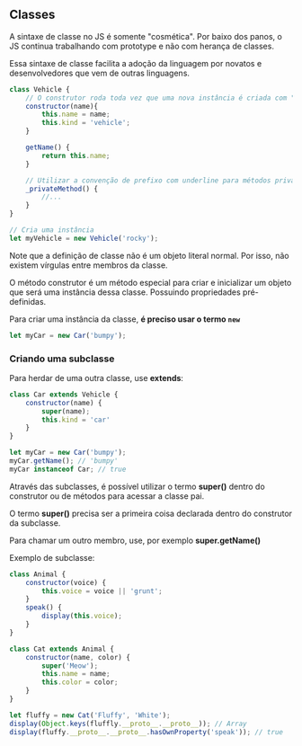 ## Classes
A sintaxe de classe no JS é somente "cosmética". Por baixo dos panos, o JS continua trabalhando com prototype e não com herança de classes.

Essa sintaxe de classe facilita a adoção da linguagem por novatos e desenvolvedores que vem de outras linguagens.

```js
class Vehicle {
  	// O construtor roda toda vez que uma nova instância é criada com "new"
	constructor(name){
		this.name = name;
		this.kind = 'vehicle';
	}

	getName() {
		return this.name;
	}

	// Utilizar a convenção de prefixo com underline para métodos privados
	_privateMethod() {
		//...
	}
}

// Cria uma instância
let myVehicle = new Vehicle('rocky');
```

Note que a definição de classe não é um objeto literal normal. Por isso, não existem vírgulas entre membros da classe.

O método construtor é um método especial para criar e inicializar um objeto que será uma instância dessa classe. Possuindo propriedades pré-definidas.

Para criar uma instância da classe, **é preciso usar o termo `new`**

 ```js
let myCar = new Car('bumpy');
```


### Criando uma subclasse
Para herdar de uma outra classe, use **extends**:

```js
class Car extends Vehicle {
	constructor(name) {
  		super(name);
  		this.kind = 'car'
	}
}

let myCar = new Car('bumpy');
myCar.getName(); // 'bumpy'
myCar instanceof Car; // true
```

Através das subclasses, é possível utilizar o termo **super()** dentro do construtor ou de métodos para acessar a classe pai.

O termo **super()** precisa ser a primeira coisa declarada dentro do construtor da subclasse.

Para chamar um outro membro, use, por exemplo **super.getName()**

Exemplo de subclasse:
```js
class Animal {
	constructor(voice) {
		this.voice = voice || 'grunt';
	}
	speak() {
		display(this.voice);
	}
}

class Cat extends Animal {
	constructor(name, color) {
		super('Meow');
		this.name = name;
		this.color = color;
	}
}

let fluffy = new Cat('Fluffy', 'White');
display(Object.keys(fluffly.__proto__.__proto__)); // Array
display(fluffy.__proto__.__proto__.hasOwnProperty('speak')); // true
```
